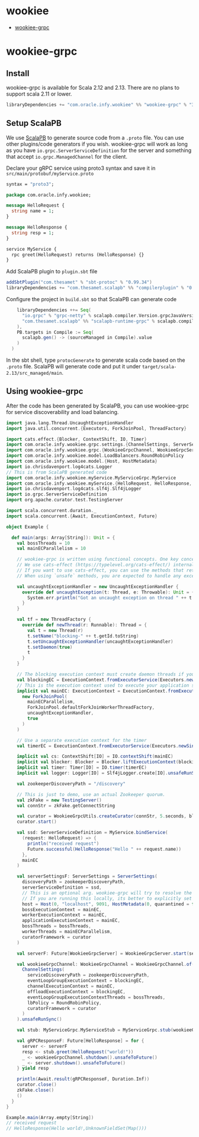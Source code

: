 wookiee
================
* [wookiee-grpc](#wookiee-grpc)

# wookiee-grpc
## Install
wookiee-grpc is available for Scala 2.12 and 2.13. There are no plans to support scala 2.11 or lower.
```sbt
libraryDependencies += "com.oracle.infy.wookiee" %% "wookiee-grpc" % "3.0.8"
```

## Setup ScalaPB
We use [ScalaPB](https://github.com/scalapb/ScalaPB) to generate source code from a `.proto` file. You can use
other plugins/code generators if you wish. wookiee-grpc will work as long as you have `io.grpc.ServerServiceDefinition`
for the server and something that accept `io.grpc.ManagedChannel` for the client.

Declare your gRPC service using proto3 syntax and save it in `src/main/protobuf/myService.proto`
```proto
syntax = "proto3";

package com.oracle.infy.wookiee;

message HelloRequest {
  string name = 1;
}

message HelloResponse {
  string resp = 1;
}

service MyService {
  rpc greet(HelloRequest) returns (HelloResponse) {}
}

```

Add ScalaPB plugin to `plugin.sbt` file
```sbt
addSbtPlugin("com.thesamet" % "sbt-protoc" % "0.99.34")
libraryDependencies += "com.thesamet.scalapb" %% "compilerplugin" % "0.10.8"

```

Configure the project in `build.sbt` so that ScalaPB can generate code
```sbt
    libraryDependencies ++= Seq(
      "io.grpc" % "grpc-netty" % scalapb.compiler.Version.grpcJavaVersion,
      "com.thesamet.scalapb" %% "scalapb-runtime-grpc" % scalapb.compiler.Version.scalapbVersion
    ),
    PB.targets in Compile := Seq(
      scalapb.gen() -> (sourceManaged in Compile).value
    )
  )

```

In the sbt shell, type `protocGenerate` to generate scala code based on the `.proto` file. ScalaPB will generate
code and put it under `target/scala-2.13/src_managed/main`.

## Using wookiee-grpc
After the code has been generated by ScalaPB, you can use wookiee-grpc for service discoverability and load balancing.

```scala
import java.lang.Thread.UncaughtExceptionHandler
import java.util.concurrent.{Executors, ForkJoinPool, ThreadFactory}

import cats.effect.{Blocker, ContextShift, IO, Timer}
import com.oracle.infy.wookiee.grpc.settings.{ChannelSettings, ServerSettings}
import com.oracle.infy.wookiee.grpc.{WookieeGrpcChannel, WookieeGrpcServer, WookieeGrpcUtils}
import com.oracle.infy.wookiee.model.LoadBalancers.RoundRobinPolicy
import com.oracle.infy.wookiee.model.{Host, HostMetadata}
import io.chrisdavenport.log4cats.Logger
// This is from ScalaPB generated code
import com.oracle.infy.wookiee.myService.MyServiceGrpc.MyService
import com.oracle.infy.wookiee.myService.{HelloRequest, HelloResponse, MyServiceGrpc}
import io.chrisdavenport.log4cats.slf4j.Slf4jLogger
import io.grpc.ServerServiceDefinition
import org.apache.curator.test.TestingServer

import scala.concurrent.duration._
import scala.concurrent.{Await, ExecutionContext, Future}

object Example {

  def main(args: Array[String]): Unit = {
    val bossThreads = 10
    val mainECParallelism = 10

    // wookiee-grpc is written using functional concepts. One key concept is side-effect management/referential transparency
    // We use cats-effect (https://typelevel.org/cats-effect/) internally.
    // If you want to use cats-effect, you can use the methods that return IO[_]. Otherwise, use the methods prefixed with `unsafe`.
    // When using `unsafe` methods, you are expected to handle any exceptions

    val uncaughtExceptionHandler = new UncaughtExceptionHandler {
      override def uncaughtException(t: Thread, e: Throwable): Unit = {
        System.err.println("Got an uncaught exception on thread " ++ t.getName ++ " " ++ e.toString)
      }
    }

    val tf = new ThreadFactory {
      override def newThread(r: Runnable): Thread = {
        val t = new Thread(r)
        t.setName("blocking-" ++ t.getId.toString)
        t.setUncaughtExceptionHandler(uncaughtExceptionHandler)
        t.setDaemon(true)
        t
      }
    }

    // The blocking execution context must create daemon threads if you want your app to shutdown
    val blockingEC = ExecutionContext.fromExecutorService(Executors.newCachedThreadPool(tf))
    // This is the execution context used to execute your application specific code
    implicit val mainEC: ExecutionContext = ExecutionContext.fromExecutor(
      new ForkJoinPool(
        mainECParallelism,
        ForkJoinPool.defaultForkJoinWorkerThreadFactory,
        uncaughtExceptionHandler,
        true
      )
    )

    // Use a separate execution context for the timer
    val timerEC = ExecutionContext.fromExecutorService(Executors.newSingleThreadExecutor())

    implicit val cs: ContextShift[IO] = IO.contextShift(mainEC)
    implicit val blocker: Blocker = Blocker.liftExecutionContext(blockingEC)
    implicit val timer: Timer[IO] = IO.timer(timerEC)
    implicit val logger: Logger[IO] = Slf4jLogger.create[IO].unsafeRunSync()

    val zookeeperDiscoveryPath = "/discovery"

    // This is just to demo, use an actual Zookeeper quorum.
    val zkFake = new TestingServer()
    val connStr = zkFake.getConnectString

    val curator = WookieeGrpcUtils.createCurator(connStr, 5.seconds, blockingEC).unsafeRunSync()
    curator.start()

    val ssd: ServerServiceDefinition = MyService.bindService(
      (request: HelloRequest) => {
        println("received request")
        Future.successful(HelloResponse("Hello " ++ request.name))
      },
      mainEC
    )

    val serverSettingsF: ServerSettings = ServerSettings(
      discoveryPath = zookeeperDiscoveryPath,
      serverServiceDefinition = ssd,
      // This is an optional arg. wookiee-grpc will try to resolve the address automatically.
      // If you are running this locally, its better to explicitly set the hostname
      host = Host(0, "localhost", 9091, HostMetadata(0, quarantined = false)),
      bossExecutionContext = mainEC,
      workerExecutionContext = mainEC,
      applicationExecutionContext = mainEC,
      bossThreads = bossThreads,
      workerThreads = mainECParallelism,
      curatorFramework = curator
    )

    val serverF: Future[WookieeGrpcServer] = WookieeGrpcServer.start(serverSettingsF).unsafeToFuture()

    val wookieeGrpcChannel: WookieeGrpcChannel = WookieeGrpcChannel.of(
      ChannelSettings(
        serviceDiscoveryPath = zookeeperDiscoveryPath,
        eventLoopGroupExecutionContext = blockingEC,
        channelExecutionContext = mainEC,
        offloadExecutionContext = blockingEC,
        eventLoopGroupExecutionContextThreads = bossThreads,
        lbPolicy = RoundRobinPolicy,
        curatorFramework = curator
      )
    ).unsafeRunSync()

    val stub: MyServiceGrpc.MyServiceStub = MyServiceGrpc.stub(wookieeGrpcChannel.managedChannel)

    val gRPCResponseF: Future[HelloResponse] = for {
      server <- serverF
      resp <- stub.greet(HelloRequest("world!"))
      _ <- wookieeGrpcChannel.shutdown().unsafeToFuture()
      _ <- server.shutdown().unsafeToFuture()
    } yield resp

    println(Await.result(gRPCResponseF, Duration.Inf))
    curator.close()
    zkFake.close()
    ()
  }
}

Example.main(Array.empty[String])
// received request
// HelloResponse(Hello world!,UnknownFieldSet(Map()))
```


